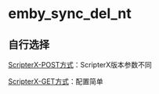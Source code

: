 # emby_sync_del_nt

## 自行选择
[ScripterX-POST方式](https://github.com/thsrite/emby_sync_del_nt/blob/main/ScripterX-POST.md)：ScripterX版本参数不同

[ScripterX-GET方式](https://github.com/thsrite/emby_sync_del_nt/blob/main/ScripterX-GET.md)：配置简单
